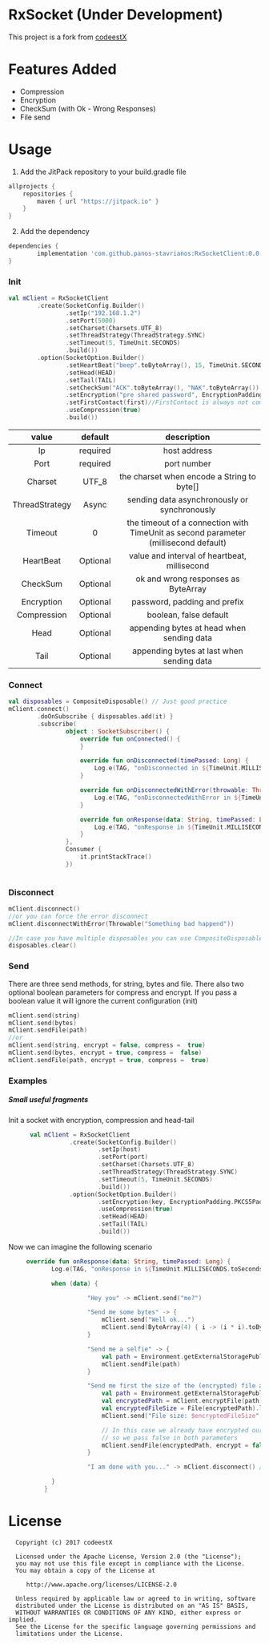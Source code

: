 # RxSocket (Under Development)
This project is a fork from [codeestX](https://github.com/codeestX/RxSocketClient/)

# Features Added
* Compression
* Encryption
* CheckSum (with Ok - Wrong Responses)
* File send

# Usage
1. Add the JitPack repository to your build.gradle file
```gradle
allprojects {
    repositories {
        maven { url "https://jitpack.io" }
    }
}
```

2. Add the dependency
```gradle
dependencies {
        implementation 'com.github.panos-stavrianos:RxSocketClient:0.0.3'
}
```

### Init
```kotlin
val mClient = RxSocketClient
        .create(SocketConfig.Builder()
                .setIp("192.168.1.2")
                .setPort(5000)
                .setCharset(Charsets.UTF_8)
                .setThreadStrategy(ThreadStrategy.SYNC)
                .setTimeout(5, TimeUnit.SECONDS)
                .build())
        .option(SocketOption.Builder()
                .setHeartBeat("beep".toByteArray(), 15, TimeUnit.SECONDS)
                .setHead(HEAD)
                .setTail(TAIL)
                .setCheckSum("ACK".toByteArray(), "NAK".toByteArray())
                .setEncryption("pre shared password", EncryptionPadding.PKCS5Padding, "ENC:")
                .setFirstContact(first)//FirstContact is always not compressed or encrypted
                .useCompression(true)
                .build())
```
| value | default | description |
| :--: | :--: | :--: |
| Ip | required | host address |
| Port | required | port number |
| Charset | UTF_8 | the charset when encode a String to byte[] |
| ThreadStrategy | Async | sending data asynchronously or synchronously|
| Timeout | 0 | the timeout of a connection with TimeUnit as second parameter (millisecond default) |
| HeartBeat | Optional | value and interval of heartbeat, millisecond |
| CheckSum | Optional | ok and wrong responses as ByteArray |
| Encryption | Optional | password, padding and prefix |
| Compression | Optional | boolean, false default |
| Head | Optional | appending bytes at head when sending data |
| Tail | Optional | appending bytes at last when sending data |

### Connect
```kotlin
val disposables = CompositeDisposable() // Just good practice
mClient.connect()
        .doOnSubscribe { disposables.add(it) }
        .subscribe(
                object : SocketSubscriber() {
                    override fun onConnected() {
                    }

                    override fun onDisconnected(timePassed: Long) {
                        Log.e(TAG, "onDisconnected in ${TimeUnit.MILLISECONDS.toSeconds(timePassed)} sec")
                    }

                    override fun onDisconnectedWithError(throwable: Throwable, timePassed: Long) {
                        Log.e(TAG, "onDisconnectedWithError in ${TimeUnit.MILLISECONDS.toSeconds(timePassed)} sec, cause: ${throwable.message}")
                    }

                    override fun onResponse(data: String, timePassed: Long) {
                        Log.e(TAG, "onResponse in ${TimeUnit.MILLISECONDS.toSeconds(timePassed)} sec: $data")
                    }
                },
                Consumer {
                    it.printStackTrace()
                })
    
```

### Disconnect
```kotlin
mClient.disconnect()
//or you can force the error disconnect
mClient.disconnectWithError(Throwable("Something bad happend"))

//In case you have multiple disposables you can use CompositeDisposable to add and dispose them all together
disposables.clear()
```

### Send
There are three send methods, for string, bytes and file.
There also two optional boolean parameters for compress and encrypt.
If you pass a boolean value it will ignore the current configuration (init)

```kotlin
mClient.send(string)
mClient.send(bytes)
mClient.sendFile(path)
//or
mClient.send(string, encrypt = false, compress =  true)
mClient.send(bytes, encrypt = true, compress =  false)
mClient.sendFile(path, encrypt = true, compress =  true)
```

### Examples
##### Small useful fragments

Init a socket with encryption, compression and head-tail
```kotlin
      val mClient = RxSocketClient
                 .create(SocketConfig.Builder()
                         .setIp(host)
                         .setPort(port)
                         .setCharset(Charsets.UTF_8)
                         .setThreadStrategy(ThreadStrategy.SYNC)
                         .setTimeout(5, TimeUnit.SECONDS)
                         .build())
                 .option(SocketOption.Builder()
                         .setEncryption(key, EncryptionPadding.PKCS5Padding, "ENC:")
                         .useCompression(true)
                         .setHead(HEAD)
                         .setTail(TAIL)
                         .build())
```
Now we can imagine the following scenario
```kotlin
     override fun onResponse(data: String, timePassed: Long) {
            Log.e(TAG, "onResponse in ${TimeUnit.MILLISECONDS.toSeconds(timePassed)} sec: $data")

            when (data) {

                      "Hey you" -> mClient.send("me?")

                      "Send me some bytes" -> {
                          mClient.send("Well ok...")
                          mClient.send(ByteArray(4) { i -> (i * i).toByte() })
                      }

                      "Send me a selfie" -> {
                          val path = Environment.getExternalStoragePublicDirectory(Environment.DIRECTORY_PICTURES).absolutePath + "/me.jpg"
                          mClient.sendFile(path)
                      }

                      "Send me first the size of the (encrypted) file and then the actual file" -> {
                          val path = Environment.getExternalStoragePublicDirectory(Environment.DIRECTORY_PICTURES).absolutePath + "/me.jpg"
                          val encryptedPath = mClient.encryptFile(path)
                          val encryptedFileSize = File(encryptedPath).length()
                          mClient.send("File size: $encryptedFileSize", true, true)

                          // In this case we already have encrypted our file and jpeg images are already compressed
                          // so we pass false in both parameters
                          mClient.sendFile(encryptedPath, encrypt = false, compress =  false)
                      }

                      "I am done with you..." -> mClient.disconnect() // or disposables.clear()

            }
          }
```

# License

      Copyright (c) 2017 codeestX

      Licensed under the Apache License, Version 2.0 (the "License");
      you may not use this file except in compliance with the License.
      You may obtain a copy of the License at

         http://www.apache.org/licenses/LICENSE-2.0

      Unless required by applicable law or agreed to in writing, software
      distributed under the License is distributed on an "AS IS" BASIS,
      WITHOUT WARRANTIES OR CONDITIONS OF ANY KIND, either express or implied.
      See the License for the specific language governing permissions and
      limitations under the License.

